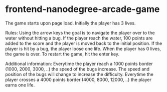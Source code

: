 frontend-nanodegree-arcade-game
===============================

The game starts upon page load. Initially the player has 3 lives.

Rules:
Using the arrow keys the goal is to navigate the player over to the water without hitting a bug.
If the player reach the water, 100 points are added to the score and the player is moved back to the initial position.
If the player is hit by a bug, the player loose one life. When the player has 0 lives, the game is over.
To restart the game, hit the enter key.

Additional information:
Everytime the player reach a 1000 points border (1000, 2000, 3000, ..) the speed of the bugs increase.
The speed and position of the bugs will change to increase the difficulty.
Everytime the player crosses a 4000 points border (4000, 8000, 12000, ..) the player earns one life. 